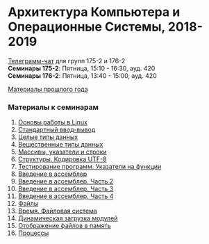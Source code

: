 # Архитектура Компьютера и Операционные Системы, 2018-2019

[Телеграмм-чат](https://t-do.ru/joinchat/A1QZuRKSU4kST25wU-pwCA) для групп 175-2 и 176-2  
**Семинары 175-2**: Пятница, 15:10 - 16:30, ауд. 420  
**Семинары 176-2**: Пятница, 13:40 - 15:00, ауд. 420   

[Материалы прошлого года](https://github.com/hseos/hseos-course/tree/master/2017)

### Материалы к семинарам
1. [Основы работы в Linux](seminars/01/)
2. [Стандартный ввод-вывод](seminars/02/)
3. [Целые типы данных](seminars/03/)
4. [Вещественные типы данных](seminars/04/)
5. [Массивы, указатели и строки](seminars/05/)
6. [Структуры. Кодировка UTF-8](seminars/06/)
7. [Тестирование программ. Указатели на функции](seminars/07/)
8. [Введение в ассемблер](seminars/08/)
9. [Введение в ассемблер. Часть 2](seminars/09/)
10. [Введение в ассемблер. Часть 3](seminars/10/)
11. [Введение в ассемблер. Часть 4](seminars/11/)
12. [Файлы](seminars/12/)
13. [Время. Файловая система](seminars/13/)
14. [Динамическая загрузка модулей](seminars/14/)
15. [Отображение файлов в память](seminars/15/)
16. [Процессы](seminars/16/)